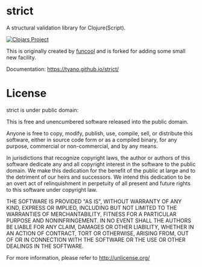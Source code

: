 # strict #

A structural validation library for Clojure(Script).


[![Clojars Project](https://clojars.org/org.clojars.t_yano/strict/latest-version.svg)](https://clojars.org/org.clojars.t_yano/strict)

This is originally created by [funcool](https://github.com/funcool/struct) and is forked for adding some small new facility.

Documentation: https://tyano.github.io/strict/



# License

strict is under public domain:

This is free and unencumbered software released into the public domain.

Anyone is free to copy, modify, publish, use, compile, sell, or
distribute this software, either in source code form or as a compiled
binary, for any purpose, commercial or non-commercial, and by any
means.

In jurisdictions that recognize copyright laws, the author or authors
of this software dedicate any and all copyright interest in the
software to the public domain. We make this dedication for the benefit
of the public at large and to the detriment of our heirs and
successors. We intend this dedication to be an overt act of
relinquishment in perpetuity of all present and future rights to this
software under copyright law.

THE SOFTWARE IS PROVIDED "AS IS", WITHOUT WARRANTY OF ANY KIND,
EXPRESS OR IMPLIED, INCLUDING BUT NOT LIMITED TO THE WARRANTIES OF
MERCHANTABILITY, FITNESS FOR A PARTICULAR PURPOSE AND NONINFRINGEMENT.
IN NO EVENT SHALL THE AUTHORS BE LIABLE FOR ANY CLAIM, DAMAGES OR
OTHER LIABILITY, WHETHER IN AN ACTION OF CONTRACT, TORT OR OTHERWISE,
ARISING FROM, OUT OF OR IN CONNECTION WITH THE SOFTWARE OR THE USE OR
OTHER DEALINGS IN THE SOFTWARE.

For more information, please refer to <http://unlicense.org/>